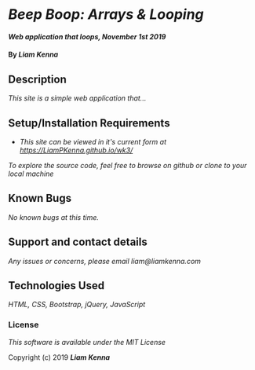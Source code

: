 # _Beep Boop: Arrays & Looping_

#### _Web application that loops, November 1st 2019_

#### By _**Liam Kenna**_

## Description

_This site is a simple web application that..._

## Setup/Installation Requirements

* _This site can be viewed in it's current form at https://LiamPKenna.github.io/wk3/_


_To explore the source code, feel free to browse on github or clone to your local machine_

## Known Bugs

_No known bugs at this time._

## Support and contact details

_Any issues or concerns, please email liam@liamkenna.com_

## Technologies Used

_HTML, CSS, Bootstrap, jQuery, JavaScript_

### License

*This software is available under the MIT License*

Copyright (c) 2019 **_Liam Kenna_**
